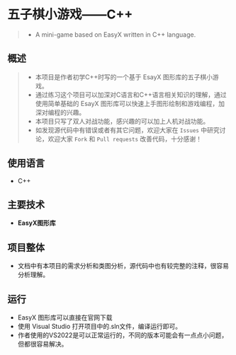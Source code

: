 五子棋小游戏——C++
=====

> - A mini-game based on EasyX written in C++ language.



## 概述

> - 本项目是作者初学C++时写的一个基于 EsayX 图形库的五子棋小游戏。
> - 通过练习这个项目可以加深对C语言和C++语言相关知识的理解，通过使用简单基础的 EsayX 图形库可以快速上手图形绘制和游戏编程，加深对编程的兴趣。
> - 本项目只写了双人对战功能，感兴趣的可以加上人机对战功能。
> - 如发现源代码中有错误或者有其它问题，欢迎大家在 `Issues` 中研究讨论，欢迎大家 `Fork` 和 `Pull requests` 改善代码，十分感谢！

## 使用语言

- C++

## 主要技术

* **EasyX图形库**

## 项目整体

- 文档中有本项目的需求分析和类图分析，源代码中也有较完整的注释，很容易分析理解。


## 运行

- EasyX 图形库可以直接在官网下载
- 使用 Visual Studio 打开项目中的.sln文件，编译运行即可。
- 作者使用的VS2022是可以正常运行的，不同的版本可能会有一点点小问题，但都很容易解决。
